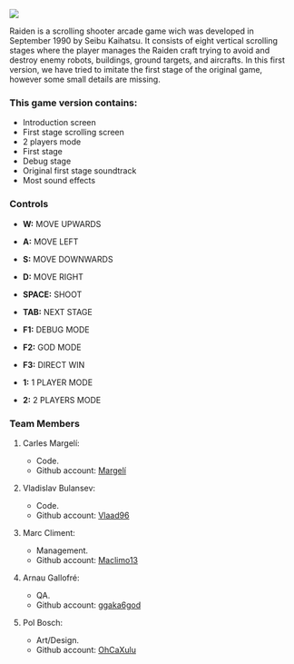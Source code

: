 ![](http://vignette1.wikia.nocookie.net/raidenbase/images/7/7a/RaidenLogo.png/revision/latest?cb=20160307170649)





Raiden is a scrolling shooter arcade game wich was developed in September 1990 by Seibu Kaihatsu. It consists of eight vertical scrolling stages where the player manages the Raiden craft trying to avoid and destroy enemy robots, buildings, ground targets, and aircrafts. In this first version, we have tried to imitate the first stage of the original game, however some small details are missing.

### This game version contains:

- Introduction screen
- First stage scrolling screen
- 2 players mode
- First stage 
- Debug stage
- Original first stage soundtrack
- Most sound effects



### Controls

* **W:** MOVE UPWARDS

* **A:** MOVE LEFT

* **S:** MOVE DOWNWARDS

* **D:** MOVE RIGHT

* **SPACE:** SHOOT

* **TAB:** NEXT STAGE

* **F1:** DEBUG MODE

* **F2:** GOD MODE

* **F3:** DIRECT WIN

* **1:** 1 PLAYER MODE

* **2:** 2 PLAYERS MODE


### Team Members
1. Carles Margelí:  
   * Code.
   * Github account: [Margelí](https://github.com/Margeli)

2. Vladislav Bulansev:
   * Code.
   * Github account: [Vlaad96](https://github.com/vlaad96)

3. Marc Climent:
   * Management.
   * Github account: [Maclimo13](https://github.com/maclimo13)

4. Arnau Gallofré:
    * QA.
   * Github account: [ggaka6god](https://github.com/ggaka6god)

5. Pol Bosch:
   * Art/Design.
   * Github account: [OhCaXulu](https://github.com/OhCaXulu)


